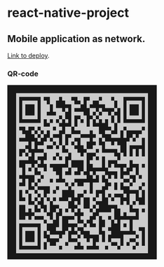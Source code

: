 # react-native-project

## Mobile application as network.

[Link to deploy](https://expo.dev/accounts/albinaanistratenko/projects/newProject/builds/560397e8-db5e-4aa3-b903-9896abf846b2).

### QR-code

![QR](./newProject/image.PNG)
